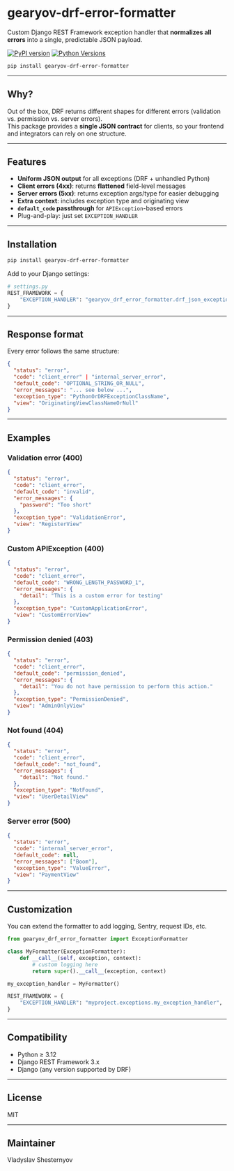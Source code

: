 # gearyov-drf-error-formatter

Custom Django REST Framework exception handler that **normalizes all errors** into a single, predictable JSON payload.

[![PyPI version](https://badge.fury.io/py/gearyov-drf-error-formatter.svg)](https://badge.fury.io/py/gearyov-drf-error-formatter)
[![Python Versions](https://img.shields.io/pypi/pyversions/gearyov-drf-error-formatter.svg)](https://pypi.org/project/gearyov-drf-error-formatter/)

```bash
pip install gearyov-drf-error-formatter
```

---

## Why?

Out of the box, DRF returns different shapes for different errors (validation vs. permission vs. server errors).  
This package provides a **single JSON contract** for clients, so your frontend and integrators can rely on one structure.

---

## Features

- **Uniform JSON output** for all exceptions (DRF + unhandled Python)
- **Client errors (4xx)**: returns **flattened** field-level messages
- **Server errors (5xx)**: returns exception args/type for easier debugging
- **Extra context**: includes exception type and originating view
- **`default_code` passthrough** for `APIException`-based errors
- Plug-and-play: just set `EXCEPTION_HANDLER`

---

## Installation

```bash
pip install gearyov-drf-error-formatter
```

Add to your Django settings:

```python
# settings.py
REST_FRAMEWORK = {
    "EXCEPTION_HANDLER": "gearyov_drf_error_formatter.drf_json_exception_handler",
}
```

---

## Response format

Every error follows the same structure:

```json
{
  "status": "error",
  "code": "client_error" | "internal_server_error",
  "default_code": "OPTIONAL_STRING_OR_NULL",
  "error_messages": "... see below ...",
  "exception_type": "PythonOrDRFExceptionClassName",
  "view": "OriginatingViewClassNameOrNull"
}
```

---

## Examples

### Validation error (400)

```json
{
  "status": "error",
  "code": "client_error",
  "default_code": "invalid",
  "error_messages": {
    "password": "Too short"
  },
  "exception_type": "ValidationError",
  "view": "RegisterView"
}
```

### Custom APIException (400)

```json
{
  "status": "error",
  "code": "client_error",
  "default_code": "WRONG_LENGTH_PASSWORD_1",
  "error_messages": {
    "detail": "This is a custom error for testing"
  },
  "exception_type": "CustomApplicationError",
  "view": "CustomErrorView"
}
```

### Permission denied (403)

```json
{
  "status": "error",
  "code": "client_error",
  "default_code": "permission_denied",
  "error_messages": {
    "detail": "You do not have permission to perform this action."
  },
  "exception_type": "PermissionDenied",
  "view": "AdminOnlyView"
}
```

### Not found (404)

```json
{
  "status": "error",
  "code": "client_error",
  "default_code": "not_found",
  "error_messages": {
    "detail": "Not found."
  },
  "exception_type": "NotFound",
  "view": "UserDetailView"
}
```

### Server error (500)

```json
{
  "status": "error",
  "code": "internal_server_error",
  "default_code": null,
  "error_messages": ["Boom"],
  "exception_type": "ValueError",
  "view": "PaymentView"
}
```

---

## Customization

You can extend the formatter to add logging, Sentry, request IDs, etc.

```python
from gearyov_drf_error_formatter import ExceptionFormatter

class MyFormatter(ExceptionFormatter):
    def __call__(self, exception, context):
        # custom logging here
        return super().__call__(exception, context)

my_exception_handler = MyFormatter()
```

```python
REST_FRAMEWORK = {
    "EXCEPTION_HANDLER": "myproject.exceptions.my_exception_handler",
}
```

---

## Compatibility

- Python ≥ 3.12
- Django REST Framework 3.x
- Django (any version supported by DRF)

---

## License

MIT

---

## Maintainer

Vladyslav Shesternyov
